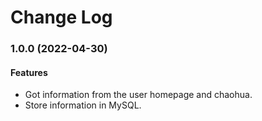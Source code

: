 # Change Log

### 1.0.0 (2022-04-30)

#### Features

- Got information from the user homepage and chaohua.
- Store information in MySQL.